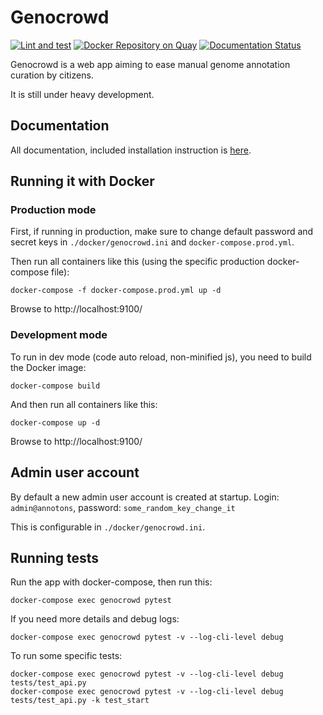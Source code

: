 # Genocrowd

[![Lint and test](https://github.com/annotons/genocrowd/workflows/Lint%20and%20test/badge.svg)](https://github.com/annotons/genocrowd/actions)
[![Docker Repository on Quay](https://quay.io/repository/annotons/genocrowd/status "Docker Repository on Quay")](https://quay.io/repository/annotons/genocrowd)
[![Documentation Status](https://readthedocs.org/projects/genocrowd/badge/?version=latest)](https://genocrowd.readthedocs.io/en/latest/?badge=latest)

Genocrowd is a web app aiming to ease manual genome annotation curation by citizens.

It is still under heavy development.

## Documentation

All documentation, included installation instruction is [here](https://genocrowd.readthedocs.io/en/latest/).

## Running it with Docker

### Production mode

First, if running in production, make sure to change default password and secret keys in `./docker/genocrowd.ini` and `docker-compose.prod.yml`.

Then run all containers like this (using the specific production docker-compose file):

```
docker-compose -f docker-compose.prod.yml up -d
```

Browse to http://localhost:9100/

### Development mode

To run in dev mode (code auto reload, non-minified js), you need to build the Docker image:

```
docker-compose build
```

And then run all containers like this:

```
docker-compose up -d
```

Browse to http://localhost:9100/

## Admin user account

By default a new admin user account is created at startup. Login: `admin@annotons`, password: `some_random_key_change_it`

This is configurable in `./docker/genocrowd.ini`.

## Running tests

Run the app with docker-compose, then run this:

```
docker-compose exec genocrowd pytest
```

If you need more details and debug logs:

```
docker-compose exec genocrowd pytest -v --log-cli-level debug
```

To run some specific tests:

```
docker-compose exec genocrowd pytest -v --log-cli-level debug tests/test_api.py
docker-compose exec genocrowd pytest -v --log-cli-level debug tests/test_api.py -k test_start
```
